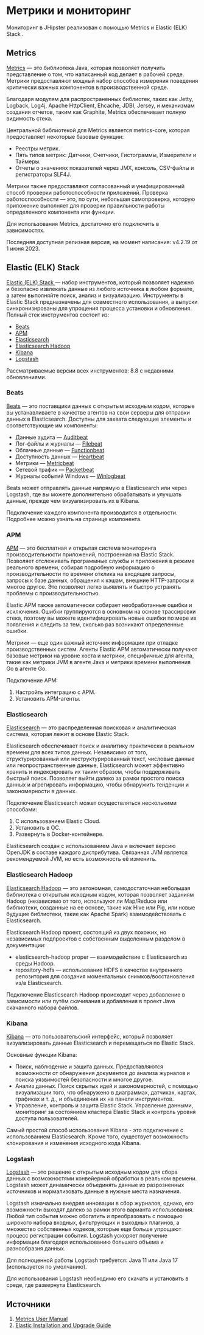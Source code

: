 # Метрики и мониторинг
Мониторинг в JHipster реализован с помощью Metrics и Elastic (ELK) Stack .

## Metrics

[Metrics](https://metrics.dropwizard.io/) — это библиотека Java, которая позволяет получить представление о том, что написанный код делает в рабочей среде.
Метрики предоставляют мощный набор способов измерения поведения критически важных компонентов в производственной среде.

Благодаря модулям для распространенных библиотек, таких как Jetty, Logback, Log4j, Apache HttpClient, Ehcache, JDBI, Jersey, и механизмам создания отчетов, таким как Graphite, Metrics обеспечивает полную видимость стека.

Центральной библиотекой для Metrics является metrics-core, которая предоставляет некоторые базовые функции:
- Реестры метрик.
- Пять типов метрик: Датчики, Счетчики, Гистограммы, Измерители и Таймеры.
- Отчеты о значениях показателей через JMX, консоль, CSV-файлы и регистраторы SLF4J.

Метрики также предоставляют согласованный и унифицированный способ проверки работоспособности приложений. Проверка работоспособности — это, по сути, небольшая самопроверка, которую приложение выполняет для проверки правильности работы определенного компонента или функции.

Для использования Metrics, достаточно его подключить в зависимостях.

Последняя доступная релизная версия, на момент написания: v4.2.19 от 1 июня 2023.


## Elastic (ELK) Stack 
[Elastic (ELK) Stack ](https://www.elastic.co/elastic-stack/) — набор инструментов, который позволяет надежно и безопасно извлекать данные из любого источника в любом формате, а затем выполняйте поиск, анализ и визуализацию. Инструменты в Elastic Stack предназначены для совместного использования, а выпуски синхронизированы для упрощения процесса установки и обновления. Полный стек инструментов состоит из:
- [Beats](#Beats)
- [APM](#APM)
- [Elasticsearch](#Elasticsearch)
- [Elasticsearch Hadoop](#ElasticsearchHadoop)
- [Kibana](#Kibana)
- [Logstash](#Logstash)

Рассматриваемые версии всех инструментов: 8.8 с недавними обновлениями.


### <a id="Beats">Beats</a>
[Beats](https://www.elastic.co/guide/en/beats/libbeat/8.8/index.html) — это поставщики данных с открытым исходным кодом, которые вы устанавливаете в качестве агентов на свои серверы для отправки данных в Elasticsearch. Доступны для захвата следующие элементы и соответствующие им компоненты:
- Данные аудита — [Auditbeat](https://www.elastic.co/products/beats/auditbeat)
- Лог-файлы и журналы — [Filebeat](https://www.elastic.co/products/beats/filebeat)
- Облачные данные —	[Functionbeat](https://www.elastic.co/products/beats/functionbeat)
- Доступность данных — [Heartbeat](https://www.elastic.co/products/beats/heartbeat)
- Метрики — [Metricbeat](https://www.elastic.co/products/beats/metricbeat)
- Сетевой трафик — [Packetbeat](https://www.elastic.co/products/beats/packetbeat)
- Журналы событий Windows — [Winlogbeat](https://www.elastic.co/products/beats/winlogbeat)

Beats может отправлять данные напрямую в Elasticsearch или через Logstash, где вы можете дополнительно обрабатывать и улучшать данные, прежде чем визуализировать их в Kibana.

Подключение каждого компонента производится в отдельности. Подробнее можно узнать на странице компонента.


### <a id="APM">APM</a>
[APM](https://www.elastic.co/guide/en/apm/guide/8.8/index.html) — это бесплатная и открытая система мониторинга производительности приложений, построенная на Elastic Stack. Позволяет отслеживать программные службы и приложения в режиме реального времени, собирая подробную информацию о производительности по времени отклика на входящие запросы, запросы к базе данных, обращения к кэшам, внешние HTTP-запросы и многое другое. Это позволяет легко выявлять и быстро устранять проблемы с производительностью.

Elastic APM также автоматически собирает необработанные ошибки и исключения. Ошибки группируются в основном на основе трассировки стека, поэтому вы можете идентифицировать новые ошибки по мере их появления и следить за тем, сколько раз возникают определенные ошибки.

Метрики — еще один важный источник информации при отладке производственных систем. Агенты Elastic APM автоматически получают базовые метрики на уровне хоста и метрики, специфичные для агента, такие как метрики JVM в агенте Java и метрики времени выполнения Go в агенте Go.

Подключение АРМ:
1. Настройть интеграцию с APM.
2. Установить APM-агенты.


### <a id="Elasticsearch">Elasticsearch</a>
[Elasticsearch](https://www.elastic.co/guide/en/elasticsearch/reference/8.8/index.html) — это распределенная поисковая и аналитическая система, которая лежит в основе Elastic Stack.

Elasticsearch обеспечивает поиск и аналитику практически в реальном времени для всех типов данных. Независимо от того, структурированный или неструктурированный текст, числовые данные или геопространственные данные, Elasticsearch может эффективно хранить и индексировать их таким образом, чтобы поддерживать быстрый поиск. Позволяет выйти далеко за рамки простого поиска данных и агрегировать информацию, чтобы обнаружить тенденции и закономерности в данных.

Подключение Elasticsearch может осуществляться несколькими способами:
1. С использованием Elastic Cloud.
2. Установить в ОС.
3. Развернуть в Docker-контейнере.

Elasticsearch создан с использованием Java и включает версию OpenJDK в составе каждого дистрибутива. Связанная JVM является рекомендуемой JVM, но есть возможность её изменить.


### <a id="ElasticsearchHadoop">Elasticsearch Hadoop</a>
[Elasticsearch Hadoop](https://www.elastic.co/guide/en/elasticsearch/hadoop/8.8/index.html) — это автономная, самодостаточная небольшая библиотека с открытым исходным кодом, которая позволяет заданиям Hadoop (независимо от того, используют ли Map/Reduce или библиотеки, созданные на ее основе, такие как Hive или Pig, или новые будущие библиотеки, такие как Apache Spark) взаимодействовать с Elasticsearch.

Elasticsearch Hadoop проект, состоящий из двух похожих, но независимых подпроектов с собственным выделенным разделом в документации:
- elasticsearch-hadoop proper — взаимодействие с Elasticsearch из среды Hadoop.
- repository-hdfs — использование HDFS в качестве внутреннего репозитория для создания моментальных снимков/восстановления из/в Elasticsearch.

Подключение Elasticsearch Hadoop происходит через добавление в зависимости или путём скачивания и добавления в проект Java скачанного набора файлов.


### <a id="Kibana">Kibana</a>
[Kibana](https://www.elastic.co/guide/en/kibana/8.8/index.html) — это пользовательский интерфейс, который позволяет визуализировать данные Elasticsearch и перемещаться по Elastic Stack.

Основные функции Kibana:
- Поиск, наблюдение и защита данных. Предоставляются возможности от обнаружения документов до анализа журналов и поиска уязвимостей безопасности и многое другое.
- Анализ данных. Поиск скрытых идей и закономерностей, с помощью визуализации того, что обнаружено в диаграммах, датчиках, картах, графиках и т. д., и объединения их на панели инструментов.
- Управление, контроль и защита Elastic Stack. Управление данными, мониторинг за состоянием кластера Elastic Stack и контроль уровня доступа пользователей.

Самый простой способ использования Kibana - это подключение с использованием Elasticsearch. Кроме того, существует возможность клонирования и изменения исходного кода Kibana.


### <a id="Logstash">Logstash</a>
[Logstash](https://www.elastic.co/guide/en/logstash/8.8/index.html) — это решение с открытым исходным кодом для сбора данных с возможностями конвейерной обработки в реальном времени. Logstash может динамически объединять данные из разрозненных источников и нормализовать данные в нужные места назначения. 

Logstash изначально внедрял инновации в сбор журналов, однако, его возможности выходят далеко за рамки этого варианта использования. Любой тип события можно обогатить и преобразовать с помощью широкого набора входных, фильтрующих и выходных плагинов, а множество собственных кодеков, которые еще больше упрощают процесс регистрации события. Logstash ускоряет получение информации благодаря использованию большего объема и разнообразия данных.

Для полноценной работы Logstash требуется: Java 11 или Java 17 (используется по умолчанию).

Для использования Logstash необходимо его скачать и установить в среде, где развернута Elasticsearch.


## Источники
1. [Metrics User Manual](https://metrics.dropwizard.io/4.2.0/manual/index.html)
2. [Elastic Installation and Upgrade Guide](https://www.elastic.co/guide/en/elastic-stack/current/index.html)